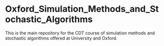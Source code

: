 # Oxford_Simulation_Methods_and_Stochastic_Algorithms
 This is the main repository for the CDT course of simulation methods and stochastic algorithms offered at University and Oxford.
